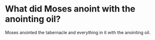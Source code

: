 # What did Moses anoint with the anointing oil?

Moses anointed the tabernacle and everything in it with the anointing oil.
